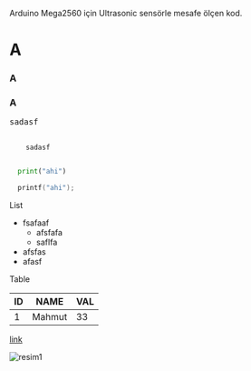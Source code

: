 Arduino Mega2560 için Ultrasonic sensörle mesafe ölçen kod.

# A
### A
### A

<pre>
sadasf
</pre>

<pre id='name'>
  <code>
    sadasf
  </code>
</pre>

```python
  print("ahi")
```


```c
  printf("ahi");
```

List

* fsafaaf
  * afsfafa
  * saflfa
* afsfas
* afasf

Table

|ID|NAME|VAL|
|---|-----|---|
|1|Mahmut|33|

<a href='#name'> link </a>

![resim1](http://img.webme.com/pic/p/pplv/adsasd.jpg 'GTA')
